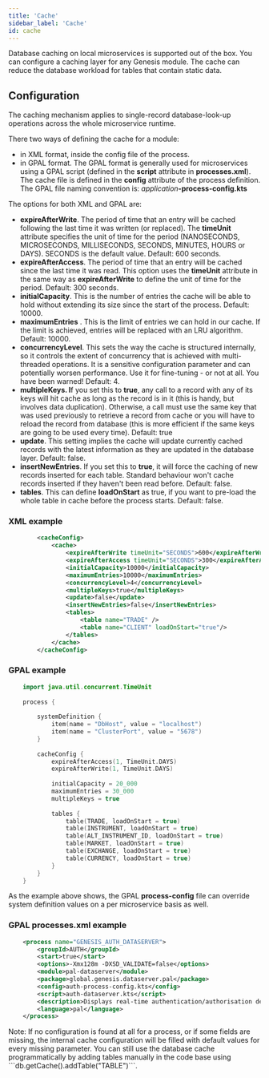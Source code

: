 ```yaml
---
title: 'Cache'
sidebar_label: 'Cache'
id: cache
---
```



Database caching on local microservices is supported out of the box. You can configure a caching layer for any Genesis module. The cache can reduce the database workload for tables that contain static data.

## Configuration

The caching mechanism applies to single-record database-look-up operations across the whole microservice runtime.

There two ways of defining the cache for a module:

* in XML format, inside the config file of the process.
* in GPAL format. The GPAL format is generally used for microservices using a GPAL script (defined in the **script** attribute in **processes.xml**). The cache file is defined in the **config** attribute of the process definition. The GPAL file naming convention is: _application_**-process-config.kts**

The options for both XML and GPAL are:

* **expireAfterWrite**. The period of time that an entry will be cached following the last time it was written (or replaced). The **timeUnit** attribute specifies the unit of time for the period (NANOSECONDS, MICROSECONDS, MILLISECONDS, SECONDS, MINUTES, HOURS or DAYS). SECONDS is the default value. Default: 600 seconds.
* **expireAfterAccess**. The period of time that an entry will be cached since the last time it was read. This option uses the **timeUnit** attribute in the same way as **expireAfterWrite** to define the unit of time for the period. Default: 300 seconds.
* **initialCapacity**. This is the number of entries the cache will be able to hold without extending its size since the start of the process. Default: 10000.
* **maximumEntries** . This is the limit of entries we can hold in our cache. If the limit is achieved, entries will be replaced with an LRU algorithm. Default: 10000.
* **concurrencyLevel**. This sets the way the cache is structured internally, so it controls the extent of concurrency that is achieved with multi-threaded operations. It is a sensitive configuration parameter and can potentially worsen performance. Use it for fine-tuning - or not at all. You have been warned! Default: 4.
* **multipleKeys. I**f you set this to **true**, any call to a record with any of its keys will hit cache as long as the record is in it (this is handy, but involves data duplication). Otherwise, a call must use the same key that was used previously to retrieve a record from cache or you will have to reload the record from database (this is more efficient if the same keys are going to be used every time). Default: true
* **update**. This setting implies the cache will update currently cached records with the latest information as they are updated in the database layer. Default: false.
* **insertNewEntries**. If you set this to **true**, it will force the caching of new records inserted for each table. Standard behaviour won't cache records inserted if they haven't been read before. Default: false.
* **tables**. This can define **loadOnStart** as true, if you want to pre-load the whole table in cache before the process starts. Default: false.

### XML example
```xml
        <cacheConfig>
    		<cache>
    			<expireAfterWrite timeUnit="SECONDS">600</expireAfterWrite>
    			<expireAfterAccess timeUnit="SECONDS">300</expireAfterAccess>
    			<initialCapacity>10000</initialCapacity>
    			<maximumEntries>10000</maximumEntries>
    			<concurrencyLevel>4</concurrencyLevel>
    			<multipleKeys>true</multipleKeys>
    			<update>false</update>
    			<insertNewEntries>false</insertNewEntries>
    			<tables>
    				<table name="TRADE" />
    				<table name="CLIENT" loadOnStart="true"/>
    			</tables>
    		</cache>
    	</cacheConfig>
```
### GPAL example
```kotlin
    import java.util.concurrent.TimeUnit
    
    process {
    
        systemDefinition {
            item(name = "DbHost", value = "localhost")
            item(name = "ClusterPort", value = "5678")
        }
    
        cacheConfig {
            expireAfterAccess(1, TimeUnit.DAYS)
            expireAfterWrite(1, TimeUnit.DAYS)
    
            initialCapacity = 20_000
            maximumEntries = 30_000
            multipleKeys = true
    
            tables {
                table(TRADE, loadOnStart = true)
                table(INSTRUMENT, loadOnStart = true)
                table(ALT_INSTRUMENT_ID, loadOnStart = true)
                table(MARKET, loadOnStart = true)
                table(EXCHANGE, loadOnStart = true)
                table(CURRENCY, loadOnStart = true)
            }
        }
    }
```

As the example above shows, the GPAL **process-config** file can override system definition values on a per microservice basis as well.

### GPAL processes.xml example
```xml
    <process name="GENESIS_AUTH_DATASERVER">
        <groupId>AUTH</groupId>
        <start>true</start>
        <options>-Xmx128m -DXSD_VALIDATE=false</options>
        <module>pal-dataserver</module>
        <package>global.genesis.dataserver.pal</package>
        <config>auth-process-config.kts</config>
        <script>auth-dataserver.kts</script>
        <description>Displays real-time authentication/authorisation details</description>
        <language>pal</language>
    </process>
```

Note: If no configuration is found at all for a process, or if some fields are missing, the internal cache configuration will be filled with default values for every missing parameter. You can still use the database cache programmatically by adding tables manually in the code base using \`\`\`db.getCache().addTable("TABLE")\`\`\`.
